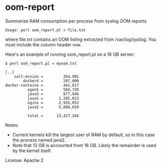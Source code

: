 # oom-report
Summarize RAM consumption per process from syslog OOM reports

```
Usage: perl oom_report.pl < file.txt
```
where file.txt contains an OOM listing extracted from /var/log/syslog. You must include the column header row.


Here's an example of running oom_report.pl on a 16 GB server:

```
$ perl oom_report.pl < myoom.txt

[..]
    salt-minion =         264,981
        dockerd =         297,009
docker-containe =         442,017
          agent =         584,720
          java3 =         877,946
          java1 =       1,205,023
          nginx =       2,926,052
          java2 =       5,608,659

          total =      13,427,264
```
Notes:

* Current kernels kill the largest user of RAM by default, so in this case the process named java2.
* Note that 13 GB is accounted from 16 GB. Likely the remainder is used by the kernel itself.

License: Apache 2

